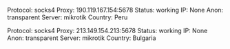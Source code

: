 Protocol: socks4
Proxy: 190.119.167.154:5678
Status: working
IP: None
Anon: transparent
Server: mikrotik
Country: Peru

Protocol: socks4
Proxy: 213.149.154.213:5678
Status: working
IP: None
Anon: transparent
Server: mikrotik
Country: Bulgaria

